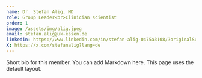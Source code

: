 ```yaml
---
name: Dr. Stefan Alig, MD
role: Group Leader<br>Clinician scientist
order: 1
image: /assets/img/alig.jpeg
email: stefan.alig@uk-essen.de
linkedin: https://www.linkedin.com/in/stefan-alig-0475a3108/?originalSubdomain=de
X: https://x.com/stefanalig?lang=de
---
```


Short bio for this member. You can add Markdown here. This page uses the default layout.

